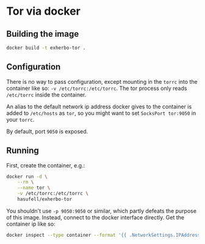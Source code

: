 # Tor via docker

## Building the image

```sh
docker build -t exherbo-tor .
```

## Configuration

There is no way to pass configuration, except mounting in the `torrc` into
the container like so: `-v /etc/torrc:/etc/torrc`. The tor process only
reads `/etc/torrc` inside the container.

An alias to the default network ip address docker gives to the container
is added to `/etc/hosts` as `tor`, so you might want to set `SocksPort tor:9050`
in your `torrc`.

By default, port `9050` is exposed.

## Running

First, create the container, e.g.:

```sh
docker run -d \
	--rm \
	--name tor \
	-v /etc/torrc:/etc/torrc \
	hasufell/exherbo-tor
```

You shouldn't use `-p 9050:9050` or similar, which partly defeats
the purpose of this image. Instead, connect to the docker interface directly.
Get the container ip like so:

```sh
docker inspect --type container --format '{{ .NetworkSettings.IPAddress }}' tor
```
